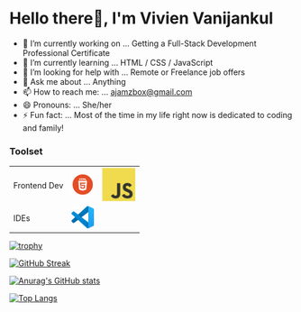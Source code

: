 # Hello there👋, I'm Vivien Vanijankul  

- 🔭 I’m currently working on ... Getting a Full-Stack Development Professional Certificate
- 🌱 I’m currently learning ... HTML / CSS / JavaScript
- 🤔 I’m looking for help with ... Remote or Freelance job offers
- 💬 Ask me about ... Anything
- 📫 How to reach me: ... ajamzbox@gmail.com
- 😄 Pronouns: ... She/her
- ⚡ Fun fact: ... Most of the time in my life right now is dedicated to coding and family!

### Toolset

<table>
  <tr>
        <td>Frontend Dev</td>
        <td>
          <a href=""><img src="https://github.com/ajamzbox001/ajamzbox001/blob/0306b8676fd41f369252255f848856e9062cf73b/logo-2582748_1280.png" width="40" height="40"/></a>
        </td>
        <td>
            <a href=""><img src="https://github.com/devicons/devicon/blob/v2.13.0/icons/javascript/javascript-original.svg" width="60" height="60"/></a>
        </td>
  </tr>
  <tr>
        <td>IDEs</td>
        <td>
            <a href=""><img src="https://github.com/devicons/devicon/blob/v2.13.0/icons/vscode/vscode-original.svg" width="40" height="40"/></a>
        </td>
  </tr>
</table>


[![trophy](https://github-profile-trophy.vercel.app/?username=ajamzbox001&theme=dracula&no-frame=true)](https://github.com/ajamzbox001/github-profile-trophy)

[![GitHub Streak](https://streak-stats.demolab.com?user=ajamzbox001&theme=dracula&hide_border=true&border_radius=10)](https://git.io/streak-stats)

[![Anurag's GitHub stats](https://github-readme-stats.vercel.app/api?username=ajamzbox001&show_icons=true&theme=dracula)](https://github.com/ajamzbox-001/github-readme-stats)

[![Top Langs](https://github-readme-stats.vercel.app/api/top-langs/?username=ajamzbox001&layout=compact&theme=dracula)](https://github.com/ajamzbox001/github-readme-stats)

